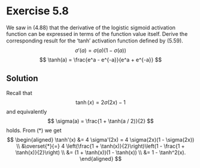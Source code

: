 # Exercise 5.8
We saw in (4.88) that the derivative of the logistic sigmoid activation function can be expressed in terms of the function value itself. Derive the corresponding result for the ‘tanh’ activation function deﬁned by (5.59).
$$
\sigma'(a) = \sigma(a)(1 - \sigma(a)) \tag{4.88}
$$
$$
\tanh(a) = \frac{e^a - e^{-a}}{e^a + e^{-a}}
$$

## Solution
Recall that
$$
\tanh(x) = 2 \sigma(2x) - 1 \tag{$*$}
$$
and equivalently
$$
\sigma(a) = \frac{1 + \tanh(a / 2)}{2}
$$
holds. From ($*$) we get
$$
\begin{aligned}
\tanh'(x) &= 4 \sigma'(2x) = 4 \sigma(2x)(1 - \sigma(2x)) \\
&\overset{*}{=} 4 \left(\frac{1 + \tanh(x)}{2}\right)\left(1 - \frac{1 + \tanh(x)}{2}\right) \\
&= (1 + \tanh(x))(1 - \tanh(x)) \\
&= 1 - \tanh^2(x).
\end{aligned}
$$